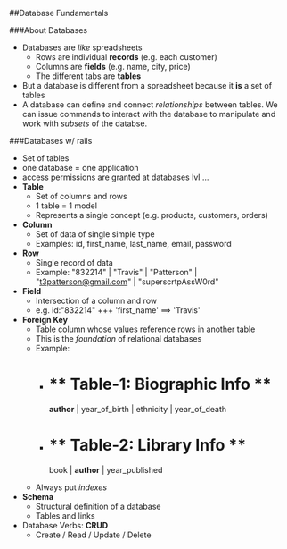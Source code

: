 ##Database Fundamentals

###About Databases
- Databases are *like* spreadsheets
  - Rows are individual **records** (e.g. each customer)
  - Columns are **fields** (e.g. name, city, price)
  - The different tabs are **tables**  
- But a database is different from a spreadsheet because it **is** a set of tables
- A database can define and connect *relationships* between tables. We can issue commands to interact with the database to manipulate and  work with *subsets* of the databse.

###Databases w/ rails
- Set of tables
- one database = one application
- access permissions are granted at databases lvl
...
- **Table**
  - Set of columns and rows
  - 1 table = 1 model
  - Represents a single concept (e.g. products, customers, orders)
- **Column**
  - Set of data of single simple type
  - Examples: id, first_name, last_name, email, password
- **Row**
  - Single record of data
  - Example: "832214" | "Travis" | "Patterson" | "t3patterson@gmail.com"  | "superscrtpAssW0rd"
- **Field**
  - Intersection of a column and row 
  - e.g.    id:"832214" +++ 'first_name'  ==> 'Travis'
- **Foreign Key**
  - Table column whose values reference rows in another table
  - This is the *foundation* of relational databases
  - Example:
    - ** Table-1: Biographic Info **  
      ============================  
      **author** | year_of_birth | ethnicity | year_of_death

    - ** Table-2: Library Info **  
      =============================  
      book | **author** | year_published
  - Always put *indexes*
- **Schema**
  - Structural definition of a database
  - Tables and links
- Database Verbs: **CRUD**
  - Create / Read / Update / Delete

